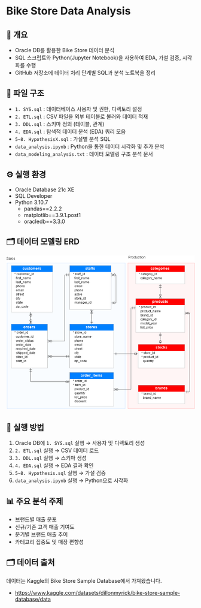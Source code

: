 # Bike Store Data Analysis

## 📌 개요
- Oracle DB를 활용한 Bike Store 데이터 분석
- SQL 스크립트와 Python(Jupyter Notebook)을 사용하여 EDA, 가설 검증, 시각화를 수행
- GitHub 저장소에 데이터 처리 단계별 SQL과 분석 노트북을 정리

## 📂 파일 구조
- `1. SYS.sql` : 데이터베이스 사용자 및 권한, 디렉토리 설정
- `2. ETL.sql` : CSV 파일을 외부 테이블로 불러와 데이터 적재
- `3. DDL.sql` : 스키마 정의 (테이블, 관계)
- `4. EDA.sql` : 탐색적 데이터 분석 (EDA) 쿼리 모음
- `5~8. HypothesisX.sql` : 가설별 분석 SQL
- `data_analysis.ipynb` : Python을 통한 데이터 시각화 및 추가 분석
- `data_modeling_analysis.txt` : 데이터 모델링 구조 분석 문서

## ⚙️ 실행 환경
- Oracle Database 21c XE
- SQL Developer
- Python 3.10.7  
  - pandas==2.2.2
  - matplotlib==3.9.1.post1
  - oracledb==3.3.0
 
## 🗂 데이터 모델링 ERD  

![Bike Store ERD](ERD.png)

## 🚀 실행 방법
1. Oracle DB에 `1. SYS.sql` 실행 → 사용자 및 디렉토리 생성
2. `2. ETL.sql` 실행 → CSV 데이터 로드
3. `3. DDL.sql` 실행 → 스키마 생성
4. `4. EDA.sql` 실행 → EDA 결과 확인
5. `5~8. Hypothesis.sql` 실행 → 가설 검증
6. `data_analysis.ipynb` 실행 → Python으로 시각화

## 📊 주요 분석 주제
- 브랜드별 매출 분포
- 신규/기존 고객 매출 기여도
- 분기별 브랜드 매출 추이
- 카테고리 집중도 및 매장 편향성

## 🗂 데이터 출처

데이터는 Kaggle의 Bike Store Sample Database에서 가져왔습니다.
- https://www.kaggle.com/datasets/dillonmyrick/bike-store-sample-database/data


